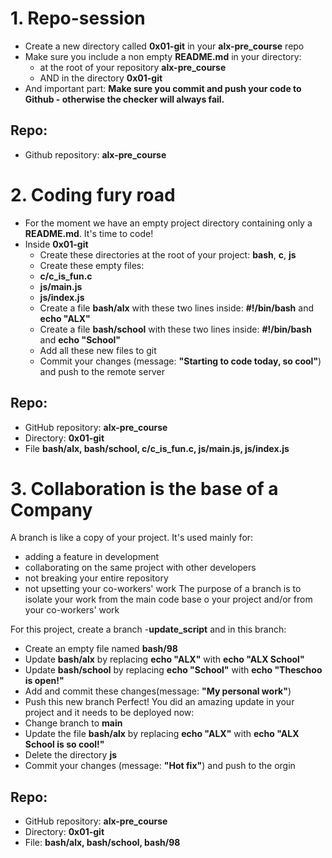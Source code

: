 # 1. Repo-session
* Create a new directory called **0x01-git** in your **alx-pre_course** repo
* Make sure you include a non empty **README.md** in your directory:
	- at the root of your repository **alx-pre_course**
	- AND in the directory **0x01-git**
* And important part: **Make sure you commit and push your code to Github - otherwise the checker will always fail.**
## Repo:
* Github repository: **alx-pre_course**

# 2. Coding fury road
* For the moment we have an empty project directory containing only a **README.md**. It's time to code!
* Inside **0x01-git**
	- Create these directories at the root of your project: **bash**, **c**, **js**
	- Create these empty files:
	- **c/c_is_fun.c**
	- **js/main.js**
	- **js/index.js**
	- Create a file **bash/alx** with these two lines inside: **#!/bin/bash** and **echo "ALX"**
	- Create a file **bash/school** with these two lines inside: **#!/bin/bash** and **echo "School"**
	- Add all these new files to git
	- Commit your changes (message: **"Starting to code today, so cool"**) and push to the remote server
## Repo:
* GitHub repository: **alx-pre_course**
* Directory: **0x01-git**
* File **bash/alx, bash/school, c/c_is_fun.c, js/main.js, js/index.js**

# 3. Collaboration is the base of a Company
A branch is like a copy of your project. It's used mainly for:
   + adding a feature in development
   + collaborating on the same project with other developers
   + not breaking  your entire repository
   + not upsetting your co-workers' work
The purpose of a branch is to isolate your work from the main code base o your
project and/or from your co-workers' work

For this project, create a branch -__update_script__ and in this branch:
   - Create an empty file named __bash/98__
   - Update __bash/alx__ by replacing __echo "ALX"__ with **echo "ALX School"**
   - Update **bash/school** by replacing **echo "School"** with **echo "Theschoo is open!"**
   - Add and commit these changes(message: **"My personal work"**)
   - Push this new branch
Perfect! You did an amazing update in your project and it needs to be deployed now:
   - Change branch to **main**
   - Update the file **bash/alx** by replacing **echo "ALX"**  with **echo "ALX School is so cool!"**
   - Delete the directory **js**
   - Commit your changes (message: **"Hot fix"**) and push to the orgin
## Repo:
   - GitHub repository: **alx-pre_course**
   - Directory: **0x01-git**
   - File: **bash/alx, bash/school, bash/98**

